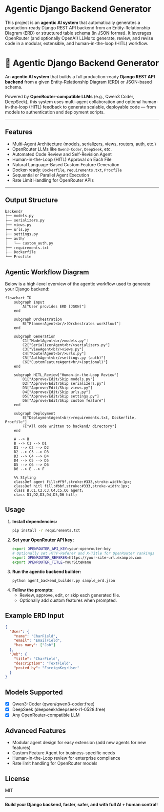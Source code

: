 # Agentic Django Backend Generator

This project is an **agentic AI system** that automatically generates a production-ready Django REST API backend from an Entity-Relationship Diagram (ERD) or structured table schema (in JSON format). It leverages OpenRouter (and optionally OpenAI) LLMs to generate, review, and revise code in a modular, extensible, and human-in-the-loop (HITL) workflow.

# 🧠 Agentic Django Backend Generator

An **agentic AI system** that builds a full production-ready **Django REST API backend** from a given Entity-Relationship Diagram (ERD) or JSON-based schema.

Powered by **OpenRouter-compatible LLMs** (e.g., Qwen3 Coder, DeepSeek), this system uses multi-agent collaboration and optional human-in-the-loop (HITL) feedback to generate scalable, deployable code — from models to authentication and deployment scripts.

---

## Features

- Multi-Agent Architecture (models, serializers, views, routers, auth, etc.)  
- OpenRouter LLMs like `Qwen3-Coder`, `DeepSeek`, etc.  
- Automated Code Review and Self-Revision Agent  
- Human-in-the-Loop (HITL) Approval on Each File  
- Natural Language-Based Custom Feature Generation  
- Docker-ready: `Dockerfile`, `requirements.txt`, `Procfile`  
- Sequential or Parallel Agent Execution  
- Rate Limit Handling for OpenRouter APIs  

---

## Output Structure

```bash
backend/
├── models.py
├── serializers.py
├── views.py
├── urls.py
├── settings.py
├── auth/
│   └── custom_auth.py
├── requirements.txt
├── Dockerfile
└── Procfile
```

## Agentic Workflow Diagram

Below is a high-level overview of the agentic workflow used to generate your Django backend:

```mermaid
flowchart TD
    subgraph Input
        A["User provides ERD (JSON)"]
    end

    subgraph Orchestration
        B["PlannerAgent<br/>(Orchestrates workflow)"]
    end

    subgraph Generation
        C1["ModelAgent<br/>models.py"]
        C2["SerializerAgent<br/>serializers.py"]
        C3["ViewAgent<br/>views.py"]
        C4["RouterAgent<br/>urls.py"]
        C5["AuthAgent<br/>settings.py (auth)"]
        C6["CustomFeatureAgent<br/>(optional)"]
    end

    subgraph HITL_Review["Human-in-the-Loop Review"]
        D1["Approve/Edit/Skip models.py"]
        D2["Approve/Edit/Skip serializers.py"]
        D3["Approve/Edit/Skip views.py"]
        D4["Approve/Edit/Skip urls.py"]
        D5["Approve/Edit/Skip settings.py"]
        D6["Approve/Edit/Skip custom feature"]
    end

    subgraph Deployment
        E["DeploymentAgent<br/>requirements.txt, Dockerfile, Procfile"]
        F["All code written to backend/ directory"]
    end

    A --> B
    B --> C1 --> D1
    D1 --> C2 --> D2
    D2 --> C3 --> D3
    D3 --> C4 --> D4
    D4 --> C5 --> D5
    D5 --> C6 --> D6
    D6 --> E --> F

    %% Styling
    classDef agent fill:#f9f,stroke:#333,stroke-width:1px;
    classDef hitl fill:#bbf,stroke:#333,stroke-width:1px;
    class B,C1,C2,C3,C4,C5,C6 agent;
    class D1,D2,D3,D4,D5,D6 hitl;
```

## Usage

1. **Install dependencies:**
   ```bash
   pip install -r requirements.txt
   ```
2. **Set your OpenRouter API key:**
   ```bash
   export OPENROUTER_API_KEY=your-openrouter-key
   # Optionally set HTTP-Referer and X-Title for OpenRouter rankings
   export OPENROUTER_REFERER=https://your-site-url.example.com
   export OPENROUTER_TITLE=YourSiteName
   ```
3. **Run the agentic backend builder:**
   ```bash
   python agent_backend_builder.py sample_erd.json
   ```
4. **Follow the prompts:**
   - Review, approve, edit, or skip each generated file.
   - Optionally add custom features when prompted.

## Example ERD Input
```json
{
  "User": {
    "name": "CharField",
    "email": "EmailField",
    "has_many": ["Job"]
  },
  "Job": {
    "title": "CharField",
    "description": "TextField",
    "posted_by": "ForeignKey:User"
  }
}
```

## Models Supported
- [x] Qwen3-Coder (qwen/qwen3-coder:free)
- [x] DeepSeek (deepseek/deepseek-r1-0528:free)
- [x] Any OpenRouter-compatible LLM

## Advanced Features
- Modular agent design for easy extension (add new agents for new features)
- Custom Feature Agent for business-specific needs
- Human-in-the-Loop review for enterprise compliance
- Rate limit handling for OpenRouter models

## License
MIT

---

**Build your Django backend, faster, safer, and with full AI + human control!** 
